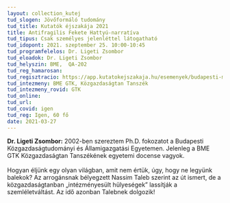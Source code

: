```yaml
---
layout: collection_kutej
tud_slogen: Jövőformáló tudomány
tud_title: Kutatók éjszakája 2021
title: Antifragilis Fekete Hattyú-narratíva
tud_tipus: Csak személyes jelenléttel látogatható
tud_idopont: 2021. szeptember 25. 10:00-10:45
tud_programfelelos: Dr. Ligeti Zsombor
tud_eloadok: Dr. Ligeti Zsombor
tud_helyszin: BME,  QA-202
tud_reg_hamarosan:
tud_regisztracio: https://app.kutatokejszakaja.hu/esemenyek/budapesti-muszaki-es-gazdasagtudomanyi-egyetem/antifragilis-fekete-hattyu-narrativa
tud_intezmeny: BME GTK, Közgazdaságtan Tanszék
tud_intezmeny_rovid: GTK
tud_online:
tud_url:
tud_covid: igen
tud_reg: Igen, 60 fő
date: 2021-03-27
---
```

<b>Dr. Ligeti Zsombor:</b> 2002-ben szereztem Ph.D. fokozatot a Budapesti Közgazdaságtudományi és Államigazgatási Egyetemen. Jelenleg a BME GTK Közgazdaságtan Tanszékének egyetemi docense vagyok.
<br><br>
Hogyan éljünk egy olyan világban, amit nem értük, úgy, hogy ne legyünk balekok? Az arrogánsnak bélyegzett Nassim Taleb szerint az út ismert, de a közgazdaságtanban „intézményesült hülyeségek” lassítják a szemléletváltást. Az idő azonban Talebnek dolgozik!

